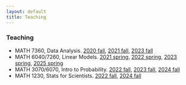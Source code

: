 ```yaml
---
layout: default
title: Teaching
---
```


### Teaching

* MATH 7360, Data Analysis. [2020 fall](https://tulane-math7360.github.io/), [2021 fall](https://tulane-math-7360-2021.github.io/index.html),  [2023 fall](https://tulane-math-7360-2023.github.io/index.html)
* MATH 6040/7260, Linear Models. [2021 spring](https://tulane-math-7260-2021.github.io/), [2022 spring](https://tulane-math-7260-2022.github.io/), [2023 spring](https://tulane-math-7260-2023.github.io/),  [2025 spring](https://tulane-math-7260-2025.github.io/)
* MATH 3070/6070, Intro to Probability. [2022 fall](https://tulane-math-3070-2022.github.io/), [2023 fall](https://tulane-math-3070-2023.github.io/), [2024 fall](https://tulane-math-3070-2024.github.io/)
* MATH 1230, Stats for Scientists. [2022 fall](https://tulane.instructure.com/courses/2255170), [2024 fall](https://tulane.instructure.com/courses/2285293)